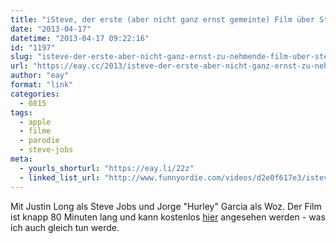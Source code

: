 ```yaml
---
title: "iSteve, der erste (aber nicht ganz ernst gemeinte) Film über Steve Jobs' Leben"
date: "2013-04-17"
datetime: "2013-04-17 09:22:16"
id: "1197"
slug: "isteve-der-erste-aber-nicht-ganz-ernst-zu-nehmende-film-uber-steve-jobs-leben"
url: "https://eay.cc/2013/isteve-der-erste-aber-nicht-ganz-ernst-zu-nehmende-film-uber-steve-jobs-leben/"
author: "eay"
format: "link"
categories:
  - 0815
tags:
  - apple
  - filme
  - parodie
  - steve-jobs
meta:
  - yourls_shorturl: "https://eay.li/22z"
  - linked_list_url: "http://www.funnyordie.com/videos/d2e0f617e3/isteve"
---
```


Mit Justin Long als Steve Jobs und Jorge "Hurley" Garcia als Woz. Der Film ist knapp 80 Minuten lang und kann kostenlos [hier](https://eay.li/1uu) angesehen werden - was ich auch gleich tun werde.
